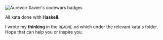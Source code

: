 ![Aurevoir Xavier's codewars badges](https://www.codewars.com/users/Aurevoir%20Xavier/badges/small)

All kata done with **Haskell**.

I wrote my **thinking** in the `README.md` which under the relevant kata's folder. Hope that can help you or inspire you. 
